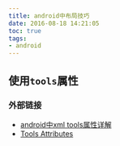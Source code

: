 ```yaml
---
title: android中布局技巧
date: 2016-08-18 14:21:05
toc: true
tags:
- android
---
```


## 使用`tools`属性
### 外部链接
- [android中xml tools属性详解](http://www.jcodecraeer.com/a/anzhuokaifa/androidkaifa/2015/0309/2567.html)
- [Tools Attributes](http://tools.android.com/tech-docs/tools-attributes)